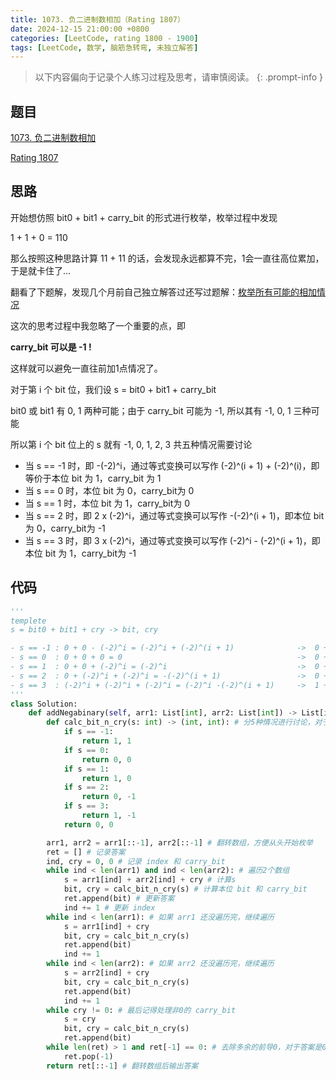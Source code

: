 ```yaml
---
title: 1073. 负二进制数相加（Rating 1807）
date: 2024-12-15 21:00:00 +0800
categories: [LeetCode, rating 1800 - 1900]
tags: [LeetCode, 数学, 脑筋急转弯, 未独立解答]
---
```


> 以下内容偏向于记录个人练习过程及思考，请审慎阅读。
{: .prompt-info }

## 题目

[1073. 负二进制数相加](https://leetcode.cn/problems/adding-two-negabinary-numbers)

[Rating 1807](https://zerotrac.github.io/leetcode_problem_rating/#/)

## 思路

开始想仿照 bit0 + bit1 + carry_bit 的形式进行枚举，枚举过程中发现

1 + 1 + 0 = 110

那么按照这种思路计算 11 + 11 的话，会发现永远都算不完，1会一直往高位累加，于是就卡住了...

翻看了下题解，发现几个月前自己独立解答过还写过题解：[枚举所有可能的相加情况](https://leetcode.cn/problems/adding-two-negabinary-numbers/solutions/2796194/mei-ju-suo-you-ke-neng-de-xiang-jia-qing-enes/ "枚举所有可能的相加情况")

这次的思考过程中我忽略了一个重要的点，即

**carry_bit 可以是 -1 !**

这样就可以避免一直往前加1点情况了。

对于第 i 个 bit 位，我们设 s = bit0 + bit1 + carry_bit

bit0 或 bit1 有 0, 1 两种可能；由于 carry_bit 可能为 -1, 所以其有 -1, 0, 1 三种可能

所以第 i 个 bit 位上的 s 就有 -1, 0, 1, 2, 3 共五种情况需要讨论

- 当 s == -1 时，即 -(-2)^i，通过等式变换可以写作 (-2)^(i + 1) + (-2)^(i)，即等价于本位 bit 为 1，carry_bit 为 1
- 当 s == 0 时，本位 bit 为 0，carry_bit为 0
- 当 s == 1 时，本位 bit 为 1，carry_bit为 0
- 当 s == 2 时，即 2 x (-2)^i，通过等式变换可以写作 -(-2)^(i + 1)，即本位 bit 为 0，carry_bit为 -1
- 当 s == 3 时，即 3 x (-2)^i，通过等式变换可以写作 (-2)^i - (-2)^(i + 1)，即本位 bit 为 1，carry_bit为 -1

## 代码

```python
'''
templete
s = bit0 + bit1 + cry -> bit, cry

- s == -1 : 0 + 0 - (-2)^i = (-2)^i + (-2)^(i + 1)              ->  0 + 0 - 1  = bit 1, cry 1
- s == 0  : 0 + 0 + 0 = 0                                       ->  0 + 0 + 0  = bit 0, cry 0
- s == 1  : 0 + 0 + (-2)^i = (-2)^i                             ->  0 + 0 + 1  = bit 1, cry 0
- s == 2  : 0 + (-2)^i + (-2)^i = -(-2)^(i + 1)                 ->  0 + 1 + 1  = bit 0, cry -1
- s == 3  : (-2)^i + (-2)^i + (-2)^i = (-2)^i -(-2)^(i + 1)     ->  1 + 1 + 1  = bit 1, cry -1
'''
class Solution:
    def addNegabinary(self, arr1: List[int], arr2: List[int]) -> List[int]:
        def calc_bit_n_cry(s: int) -> (int, int): # 分5种情况进行讨论，对于不同的s，返回相对应的本位 bit 和carry_bit
            if s == -1:
                return 1, 1
            if s == 0:
                return 0, 0
            if s == 1:
                return 1, 0
            if s == 2:
                return 0, -1
            if s == 3:
                return 1, -1
            return 0, 0

        arr1, arr2 = arr1[::-1], arr2[::-1] # 翻转数组，方便从头开始枚举
        ret = [] # 记录答案
        ind, cry = 0, 0 # 记录 index 和 carry_bit
        while ind < len(arr1) and ind < len(arr2): # 遍历2个数组
            s = arr1[ind] + arr2[ind] + cry # 计算s
            bit, cry = calc_bit_n_cry(s) # 计算本位 bit 和 carry_bit
            ret.append(bit) # 更新答案
            ind += 1 # 更新 index
        while ind < len(arr1): # 如果 arr1 还没遍历完，继续遍历
            s = arr1[ind] + cry
            bit, cry = calc_bit_n_cry(s)
            ret.append(bit)
            ind += 1
        while ind < len(arr2): # 如果 arr2 还没遍历完，继续遍历
            s = arr2[ind] + cry
            bit, cry = calc_bit_n_cry(s)
            ret.append(bit)
            ind += 1
        while cry != 0: # 最后记得处理非0的 carry_bit
            s = cry
            bit, cry = calc_bit_n_cry(s)
            ret.append(bit)
        while len(ret) > 1 and ret[-1] == 0: # 去除多余的前导0，对于答案是0的情况需要至少保留1个0
            ret.pop(-1)
        return ret[::-1] # 翻转数组后输出答案
```